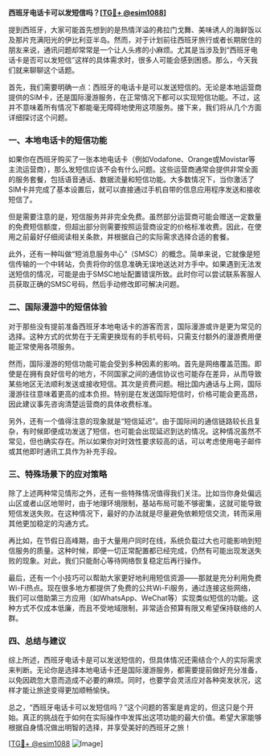 **西班牙电话卡可以发短信吗？[[TG💪+ @esim1088](https://t.me/s/esim1088)]**

提到西班牙，大家可能首先想到的是热情洋溢的弗拉门戈舞、美味诱人的海鲜饭以及那片充满阳光的伊比利亚半岛。然而，对于计划前往西班牙旅行或者长期居住的朋友来说，通讯问题却常常是一个让人头疼的小麻烦。尤其是当涉及到“西班牙电话卡是否可以发短信”这样的具体需求时，很多人可能会感到困惑。那么，今天我们就来聊聊这个话题。

首先，我们需要明确一点：西班牙的电话卡是可以发送短信的。无论是本地运营商提供的SIM卡，还是国际漫游服务，在正常情况下都可以实现短信功能。不过，这并不意味着所有情况下都能毫无障碍地使用这项服务。接下来，我们将从几个方面详细探讨这个问题。

### **一、本地电话卡的短信功能**

如果你在西班牙购买了一张本地电话卡（例如Vodafone、Orange或Movistar等主流运营商），那么发短信应该不会有什么问题。这些运营商通常会提供非常全面的服务套餐，包括语音通话、数据流量和短信功能。大多数情况下，当你激活了SIM卡并完成了基本设置后，就可以直接通过手机自带的信息应用程序发送和接收短信了。

但是需要注意的是，短信服务并非完全免费。虽然部分运营商可能会赠送一定数量的免费短信额度，但超出部分则需要按照运营商设定的价格标准收费。因此，在使用之前最好仔细阅读相关条款，并根据自己的实际需求选择合适的套餐。

此外，还有一种叫做“短消息服务中心”（SMSC）的概念。简单来说，它就像是短信传输的一个中转站，负责将你的信息准确无误地送达对方手中。如果遇到无法发送短信的情况，可能是由于SMSC地址配置错误所致。此时你可以尝试联系客服人员获取正确的SMSC号码，然后手动修改即可解决问题。

### **二、国际漫游中的短信体验**

对于那些没有提前准备西班牙本地电话卡的游客而言，国际漫游或许是更为常见的选择。这种方式的优势在于无需更换现有的手机号码，只需支付额外的漫游费用便能正常使用各项服务。

然而，国际漫游的短信功能可能会受到多种因素的影响。首先是网络覆盖范围。即使是在拥有良好信号的地方，不同国家之间的通信协议也可能存在差异，从而导致某些地区无法顺利发送或接收短信。其次是资费问题。相比国内通话与上网，国际漫游往往意味着更高的成本负担。特别是在发送国际短信时，价格可能会更高昂，因此建议事先咨询清楚运营商的具体收费标准。

另外，还有一个值得注意的现象就是“短信延迟”。由于国际间的通信链路较长且复杂，有时候即便成功发送了短信，也可能会出现延迟到达的情况。这种情况虽然不常见，但也确实存在。所以如果你对时效性要求较高的话，可以考虑使用电子邮件或其他即时通讯工具作为补充手段。

### **三、特殊场景下的应对策略**

除了上述两种常见情形之外，还有一些特殊情况值得我们关注。比如当你身处偏远山区或者山区地带时，由于地理环境限制，基站布局可能不够密集，这就可能导致短信发送失败。在这种情况下，最好的办法就是尽量避免依赖短信交流，转而采用其他更加稳定的沟通方式。

再比如，在节假日高峰期，由于大量用户同时在线，系统负载过大也可能影响到短信服务的质量。这种时候，即便一切正常配置都已经完成，仍然有可能出现发送失败的现象。对此，我们只能耐心等待网络恢复稳定后再行操作。

最后，还有一个小技巧可以帮助大家更好地利用短信资源——那就是充分利用免费Wi-Fi热点。现在很多地方都提供了免费的公共Wi-Fi服务，通过连接这些网络，我们可以借助第三方应用（如WhatsApp、WeChat等）实现类似短信的功能。这种方式不仅成本低廉，而且不受地域限制，非常适合预算有限又希望保持联络的人群。

### **四、总结与建议**

综上所述，西班牙电话卡是可以发送短信的，但具体情况还需结合个人的实际需求来判断。无论你是选择本地电话卡还是国际漫游服务，都需要提前做好充分准备，以免因疏忽大意而造成不必要的麻烦。同时，也要学会灵活应对各种突发状况，这样才能让旅途变得更加顺畅愉快。

总之，“西班牙电话卡可以发短信吗？”这个问题的答案是肯定的，但这只是个开始。真正的挑战在于如何在实际操作中发挥出这项功能的最大价值。希望大家能够根据自身情况做出明智的选择，并享受美好的西班牙之旅！

[[TG💪+ @esim1088](https://t.me/s/esim1088) ![Image](https://i.postimg.cc/4NQfJmqS/Snipaste-2025-05-13-00-14-12.png)]